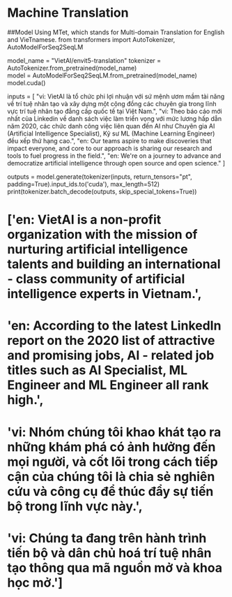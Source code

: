 # Machine Translation
##Model
Using MTet, which stands for Multi-domain Translation for English and VieTnamese.
from transformers import AutoTokenizer, AutoModelForSeq2SeqLM


model_name = "VietAI/envit5-translation"
tokenizer = AutoTokenizer.from_pretrained(model_name)  
model = AutoModelForSeq2SeqLM.from_pretrained(model_name)
model.cuda()

inputs = [
    "vi: VietAI là tổ chức phi lợi nhuận với sứ mệnh ươm mầm tài năng về trí tuệ nhân tạo và xây dựng một cộng đồng các chuyên gia trong lĩnh vực trí tuệ nhân tạo đẳng cấp quốc tế tại Việt Nam.",
    "vi: Theo báo cáo mới nhất của Linkedin về danh sách việc làm triển vọng với mức lương hấp dẫn năm 2020, các chức danh công việc liên quan đến AI như Chuyên gia AI (Artificial Intelligence Specialist), Kỹ sư ML (Machine Learning Engineer) đều xếp thứ hạng cao.",
    "en: Our teams aspire to make discoveries that impact everyone, and core to our approach is sharing our research and tools to fuel progress in the field.",
    "en: We're on a journey to advance and democratize artificial intelligence through open source and open science."
    ]

outputs = model.generate(tokenizer(inputs, return_tensors="pt", padding=True).input_ids.to('cuda'), max_length=512)
print(tokenizer.batch_decode(outputs, skip_special_tokens=True))

# ['en: VietAI is a non-profit organization with the mission of nurturing artificial intelligence talents and building an international - class community of artificial intelligence experts in Vietnam.',
#  'en: According to the latest LinkedIn report on the 2020 list of attractive and promising jobs, AI - related job titles such as AI Specialist, ML Engineer and ML Engineer all rank high.',
#  'vi: Nhóm chúng tôi khao khát tạo ra những khám phá có ảnh hưởng đến mọi người, và cốt lõi trong cách tiếp cận của chúng tôi là chia sẻ nghiên cứu và công cụ để thúc đẩy sự tiến bộ trong lĩnh vực này.',
#  'vi: Chúng ta đang trên hành trình tiến bộ và dân chủ hoá trí tuệ nhân tạo thông qua mã nguồn mở và khoa học mở.']
